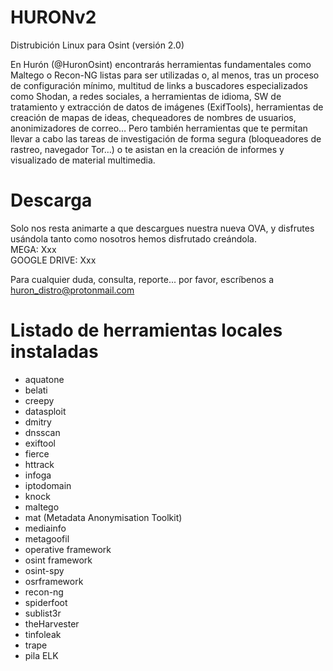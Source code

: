 # HURONv2
Distrubición Linux para Osint (versión 2.0)

En Hurón (@HuronOsint) encontrarás herramientas fundamentales como Maltego o Recon-NG listas para ser utilizadas o, al menos, tras un proceso de configuración mínimo, multitud de links a buscadores especializados como Shodan, a redes sociales, a herramientas de idioma, SW de tratamiento y extracción de datos de imágenes (ExifTools), herramientas de creación de mapas de ideas, chequeadores de nombres de usuarios, anonimizadores de correo… Pero también herramientas que te permitan llevar a cabo las tareas de investigación de forma segura (bloqueadores de rastreo, navegador Tor…) o te asistan en la creación de informes y visualizado de material multimedia.

# Descarga
Solo nos resta animarte a que descargues nuestra nueva OVA, y disfrutes usándola tanto como nosotros hemos disfrutado creándola.</br>
MEGA: Xxx </br>
GOOGLE DRIVE: Xxx

Para cualquier duda, consulta, reporte... por favor, escríbenos a huron_distro@protonmail.com

# Listado de herramientas locales instaladas
- aquatone
- belati
- creepy
- datasploit
- dmitry
- dnsscan
- exiftool
- fierce
- httrack
- infoga
- iptodomain
- knock
- maltego
- mat (Metadata Anonymisation Toolkit)
- mediainfo
- metagoofil
- operative framework
- osint framework
- osint-spy
- osrframework
- recon-ng
- spiderfoot
- sublist3r
- theHarvester
- tinfoleak
- trape
- pila ELK
